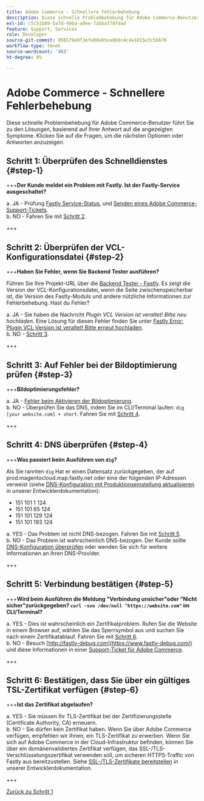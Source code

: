 ```yaml
---
title: Adobe Commerce - Schnellere Fehlerbehebung
description: Diese schnelle Problembehebung für Adobe Commerce-Benutzer führt Sie zu den Lösungen, basierend auf Ihrer Antwort auf die angezeigten Symptome. Klicken Sie auf die Fragen, um die nächsten Optionen oder Antworten anzuzeigen.
exl-id: c5c51b89-5a7d-49ba-a0ee-7abbaf78fdad
feature: Support, Services
role: Developer
source-git-commit: 958179e0f3efe08e65ea8b0c4c4e1015e3c5bb76
workflow-type: tm+mt
source-wordcount: '463'
ht-degree: 0%

---
```


# Adobe Commerce - Schnellere Fehlerbehebung

Diese schnelle Problembehebung für Adobe Commerce-Benutzer führt Sie zu den Lösungen, basierend auf Ihrer Antwort auf die angezeigten Symptome. Klicken Sie auf die Fragen, um die nächsten Optionen oder Antworten anzuzeigen.

## Schritt 1: Überprüfen des Schnelldienstes {#step-1}

+++**Der Kunde meldet ein Problem mit Fastly. Ist der Fastly-Service ausgeschaltet?**

a. JA - Prüfung [Fastly Service-Status](https://status.fastly.com/), und [Senden eines Adobe Commerce-Support-Tickets](/help/help-center-guide/help-center/magento-help-center-user-guide.md#submit-ticket).\
b. NO - Fahren Sie mit [Schritt 2](#step-2).

+++

## Schritt 2: Überprüfen der VCL-Konfigurationsdatei {#step-2}

+++**Haben Sie Fehler, wenn Sie Backend Tester ausführen?**

Führen Sie Ihre Projekt-URL über die [Backend Tester - Fastly](https://magento-tester.global.ssl.fastly.net/magento-tester/). Es zeigt die Version der VCL-Konfigurationsdatei, wenn die Seite zwischenspeicherbar ist, die Version des Fastly-Moduls und andere nützliche Informationen zur Fehlerbehebung. Hast du Fehler?

a. JA - Sie haben die Nachricht _Plugin VCL Version ist veraltet! Bitte neu hochladen._ Eine Lösung für diesen Fehler finden Sie unter [Fastly Error: Plugin VCL Version ist veraltet! Bitte erneut hochladen](/help/troubleshooting/miscellaneous/fastly-error-plugin-vcl-version-is-outdated-please-re-upload.md).\
b. NO - [Schritt 3](#step-3).

+++

## Schritt 3: Auf Fehler bei der Bildoptimierung prüfen {#step-3}

+++**Bildoptimierungsfehler?**

a. JA - [Fehler beim Aktivieren der Bildoptimierung](/help/troubleshooting/miscellaneous/error-enabling-image-optimization-in-magento-commerce.md).\
b. NO - Überprüfen Sie das DNS, indem Sie im CLI/Terminal laufen: `dig [your website.com] + short`. Fahren Sie mit [Schritt 4](#step-4).

+++

## Schritt 4: DNS überprüfen {#step-4}

+++**Was passiert beim Ausführen von `dig`?**

Als Sie rannten `dig` Hat er einen Datensatz zurückgegeben, der auf prod.magentocloud.map.fastly.net oder eine der folgenden IP-Adressen verweist (siehe [DNS-Konfiguration mit Produktionseinstellung aktualisieren](https://devdocs.magento.com/cloud/live/site-launch-checklist.html#dns) in unserer Entwicklerdokumentation):

* 151 101 1 124
* 151 101 65 124
* 151 101 129 124
* 151 101 193 124

a. YES - Das Problem ist nicht DNS-bezogen. Fahren Sie mit [Schritt 5](#step-5).\
b. NO - Das Problem ist wahrscheinlich DNS-bezogen. Der Kunde sollte [DNS-Konfiguration überprüfen](https://devdocs.magento.com/cloud/live/site-launch-checklist.html#dns "https://devdocs.magento.com/cloud/live/site-launch-checklist.html#dns") oder wenden Sie sich für weitere Informationen an ihren DNS-Provider.

+++

## Schritt 5: Verbindung bestätigen {#step-5}

+++**Wird beim Ausführen die Meldung &quot;Verbindung unsicher&quot;oder &quot;Nicht sicher&quot;zurückgegeben? `curl -svo /dev/null "https://website.com"` im CLI/Terminal?**

a. YES - Dies ist wahrscheinlich ein Zertifikatproblem. Rufen Sie die Website in einem Browser auf, wählen Sie das Sperrsymbol aus und suchen Sie nach einem Zertifikatablauf. Fahren Sie mit [Schritt 6](#step-6).\
b. NO - Besuch [http://fastly-debug.com](https://www.fastly-debug.com/) und diese Informationen in einer [Support-Ticket für Adobe Commerce](/help/help-center-guide/help-center/magento-help-center-user-guide.md#submit-ticket).

+++

## Schritt 6: Bestätigen, dass Sie über ein gültiges TSL-Zertifikat verfügen {#step-6}

+++**Ist das Zertifikat abgelaufen?**

a. YES - Sie müssen Ihr TLS-Zertifikat bei der Zertifizierungsstelle (Certificate Authority, CA) erneuern.\
b. NO - Sie dürfen kein Zertifikat haben. Wenn Sie über Adobe Commerce verfügen, empfehlen wir Ihnen, ein TLS-Zertifikat zu erwerben. Wenn Sie sich auf Adobe Commerce in der Cloud-Infrastruktur befinden, können Sie über ein domänenvalidiertes Zertifikat verfügen, das SSL-/TLS-Verschlüsselungszertifikat verwenden soll, um sicheren HTTPS-Traffic von Fastly aus bereitzustellen. Siehe [SSL-/TLS-Zertifikate bereitstellen](https://devdocs.magento.com/cloud/cdn/configure-fastly.html#provision-ssltls-certificates) in unserer Entwicklerdokumentation.

+++

[Zurück zu Schritt 1](#step-1)
